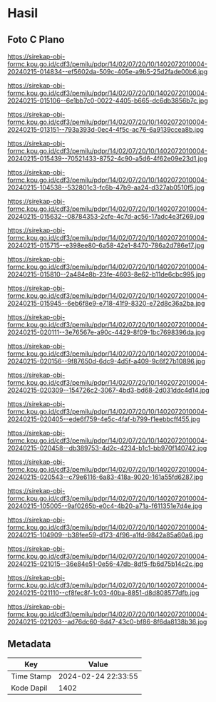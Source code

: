 # Hasil

## Foto C Plano

https://sirekap-obj-formc.kpu.go.id/cdf3/pemilu/pdpr/14/02/07/20/10/1402072010004-20240215-014834--ef5602da-509c-405e-a9b5-25d2fade00b6.jpg

https://sirekap-obj-formc.kpu.go.id/cdf3/pemilu/pdpr/14/02/07/20/10/1402072010004-20240215-015106--6e1bb7c0-0022-4405-b665-dc6db3856b7c.jpg

https://sirekap-obj-formc.kpu.go.id/cdf3/pemilu/pdpr/14/02/07/20/10/1402072010004-20240215-013151--793a393d-0ec4-4f5c-ac76-6a9139ccea8b.jpg

https://sirekap-obj-formc.kpu.go.id/cdf3/pemilu/pdpr/14/02/07/20/10/1402072010004-20240215-015439--70521433-8752-4c90-a5d6-4f62e09e23d1.jpg

https://sirekap-obj-formc.kpu.go.id/cdf3/pemilu/pdpr/14/02/07/20/10/1402072010004-20240215-104538--532801c3-fc6b-47b9-aa24-d327ab0510f5.jpg

https://sirekap-obj-formc.kpu.go.id/cdf3/pemilu/pdpr/14/02/07/20/10/1402072010004-20240215-015632--08784353-2cfe-4c7d-ac56-17adc4e3f269.jpg

https://sirekap-obj-formc.kpu.go.id/cdf3/pemilu/pdpr/14/02/07/20/10/1402072010004-20240215-015715--e398ee80-6a58-42e1-8470-786a2d786e17.jpg

https://sirekap-obj-formc.kpu.go.id/cdf3/pemilu/pdpr/14/02/07/20/10/1402072010004-20240215-015810--2a484e8b-23fe-4603-8e62-b11de6cbc995.jpg

https://sirekap-obj-formc.kpu.go.id/cdf3/pemilu/pdpr/14/02/07/20/10/1402072010004-20240215-015945--6eb6f8e9-e718-41f9-8320-e72d8c36a2ba.jpg

https://sirekap-obj-formc.kpu.go.id/cdf3/pemilu/pdpr/14/02/07/20/10/1402072010004-20240215-020111--3e76567e-a90c-4429-8f09-1bc7698396da.jpg

https://sirekap-obj-formc.kpu.go.id/cdf3/pemilu/pdpr/14/02/07/20/10/1402072010004-20240215-020156--9f87650d-6dc9-4d5f-a409-9c6f27b10896.jpg

https://sirekap-obj-formc.kpu.go.id/cdf3/pemilu/pdpr/14/02/07/20/10/1402072010004-20240215-020309--154726c2-3067-4bd3-bd68-2d031ddc4d14.jpg

https://sirekap-obj-formc.kpu.go.id/cdf3/pemilu/pdpr/14/02/07/20/10/1402072010004-20240215-020405--ede6f759-4e5c-4faf-b799-f1eebbcff455.jpg

https://sirekap-obj-formc.kpu.go.id/cdf3/pemilu/pdpr/14/02/07/20/10/1402072010004-20240215-020458--db389753-4d2c-4234-b1c1-bb970f140742.jpg

https://sirekap-obj-formc.kpu.go.id/cdf3/pemilu/pdpr/14/02/07/20/10/1402072010004-20240215-020543--c79e6116-6a83-418a-9020-161a55fd6287.jpg

https://sirekap-obj-formc.kpu.go.id/cdf3/pemilu/pdpr/14/02/07/20/10/1402072010004-20240215-105005--9af0265b-e0c4-4b20-a71a-f611351e7d4e.jpg

https://sirekap-obj-formc.kpu.go.id/cdf3/pemilu/pdpr/14/02/07/20/10/1402072010004-20240215-104909--b38fee59-d173-4f96-a1fd-9842a85a60a6.jpg

https://sirekap-obj-formc.kpu.go.id/cdf3/pemilu/pdpr/14/02/07/20/10/1402072010004-20240215-021015--36e84e51-0e56-47db-8df5-fb6d75b14c2c.jpg

https://sirekap-obj-formc.kpu.go.id/cdf3/pemilu/pdpr/14/02/07/20/10/1402072010004-20240215-021110--cf8fec8f-1c03-40ba-8851-d8d808577dfb.jpg

https://sirekap-obj-formc.kpu.go.id/cdf3/pemilu/pdpr/14/02/07/20/10/1402072010004-20240215-021203--ad76dc60-8d47-43c0-bf86-8f6da8138b36.jpg


## Metadata

| Key        | Value               |
| ---------- | ------------------- |
| Time Stamp | 2024-02-24 22:33:55 |
| Kode Dapil | 1402                |



